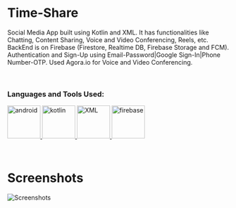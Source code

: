 # Time-Share

Social Media App built using Kotlin and XML. It has functionalities like Chatting, Content Sharing, Voice and Video Conferencing, Reels, etc. BackEnd is on Firebase (Firestore, Realtime DB, Firebase Storage and FCM). Authentication and Sign-Up using Email-Password|Google Sign-In|Phone Number-OTP. Used Agora.io for Voice and Video Conferencing.

  <p><br></p>
  
  <h3 align="left">Languages and Tools Used:</h3>

<p> 
  <a href="https://developer.android.com" target="_blank" rel="noreferrer"> <img src="https://user-images.githubusercontent.com/73953395/221414435-71f899f1-d053-4ab6-b235-12e253b2bbd8.png" alt="android" width="75" height="75"/> </a>
  <a href="https://kotlinlang.org" target="_blank" rel="noreferrer"> <img src="https://www.vectorlogo.zone/logos/kotlinlang/kotlinlang-icon.svg" alt="kotlin" width="75" height="75"/> </a> 
  <a href="https://www.w3schools.com/xml/" target="_blank" rel="noreferrer"> <img src="https://cdn-icons-png.flaticon.com/128/136/136526.png" alt="XML" width="75" height="75"/> </a>
  <a href="https://firebase.google.com/" target="_blank" rel="noreferrer"> <img src="https://www.vectorlogo.zone/logos/firebase/firebase-icon.svg" alt="firebase" width="75" height="75"/> </a> 
</p>
  
  <p><br></p>
  
# Screenshots
![Screenshots](https://user-images.githubusercontent.com/73953395/221423545-6bbd56c4-56f6-42be-a6b0-b51b5f7f1a34.png)


